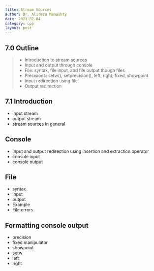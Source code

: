 ```yaml
---
title: Stream Sources
author: Dr. Alireza Manashty
date: 2021-02-04
category: cpp
layout: post
---
```

## 7.0 Outline
> - Introduction to stream sources
> - Input and output through console
> - File: syntax, file input, and file output though files
> - Precisions: setw(), setprecision(), left, right, fixed, showpoint
> - Input redirection using file
> - Output redirection

## 7.1 Introduction
- input stream
- output stream
- stream sources in general 

## Console
- Input and output redirection using insertion and extraction operator
- console input
- console output

## File
- syntax
- input
- output
- Example
- File errors

## Formatting console output
- precision
- fixed manipulator
- showpoint
- setw
- left 
- right



